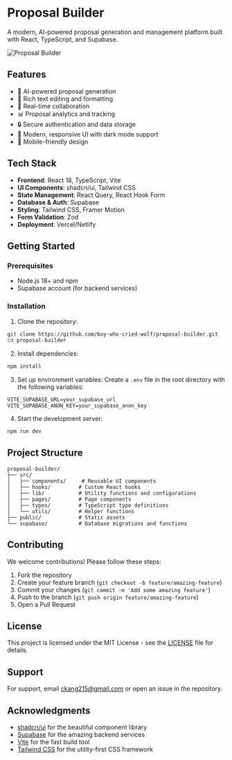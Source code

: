 # Proposal Builder

A modern, AI-powered proposal generation and management platform built with React, TypeScript, and Supabase.

![Proposal Builder](public/logo.png)

## Features

- 🤖 AI-powered proposal generation
- 📝 Rich text editing and formatting
- 🔄 Real-time collaboration
- 📊 Proposal analytics and tracking
- 🔒 Secure authentication and data storage
- 🎨 Modern, responsive UI with dark mode support
- 📱 Mobile-friendly design

## Tech Stack

- **Frontend**: React 18, TypeScript, Vite
- **UI Components**: shadcn/ui, Tailwind CSS
- **State Management**: React Query, React Hook Form
- **Database & Auth**: Supabase
- **Styling**: Tailwind CSS, Framer Motion
- **Form Validation**: Zod
- **Deployment**: Vercel/Netlify

## Getting Started

### Prerequisites

- Node.js 18+ and npm
- Supabase account (for backend services)

### Installation

1. Clone the repository:
```bash
git clone https://github.com/boy-who-cried-wolf/proposal-builder.git
cd proposal-builder
```

2. Install dependencies:
```bash
npm install
```

3. Set up environment variables:
Create a `.env` file in the root directory with the following variables:
```env
VITE_SUPABASE_URL=your_supabase_url
VITE_SUPABASE_ANON_KEY=your_supabase_anon_key
```

4. Start the development server:
```bash
npm run dev
```

## Project Structure

```
proposal-builder/
├── src/
│   ├── components/     # Reusable UI components
│   ├── hooks/         # Custom React hooks
│   ├── lib/           # Utility functions and configurations
│   ├── pages/         # Page components
│   ├── types/         # TypeScript type definitions
│   └── utils/         # Helper functions
├── public/            # Static assets
└── supabase/          # Database migrations and functions
```

## Contributing

We welcome contributions! Please follow these steps:

1. Fork the repository
2. Create your feature branch (`git checkout -b feature/amazing-feature`)
3. Commit your changes (`git commit -m 'Add some amazing feature'`)
4. Push to the branch (`git push origin feature/amazing-feature`)
5. Open a Pull Request

## License

This project is licensed under the MIT License - see the [LICENSE](LICENSE) file for details.

## Support

For support, email ckang215@gmail.com or open an issue in the repository.

## Acknowledgments

- [shadcn/ui](https://ui.shadcn.com/) for the beautiful component library
- [Supabase](https://supabase.com/) for the amazing backend services
- [Vite](https://vitejs.dev/) for the fast build tool
- [Tailwind CSS](https://tailwindcss.com/) for the utility-first CSS framework
